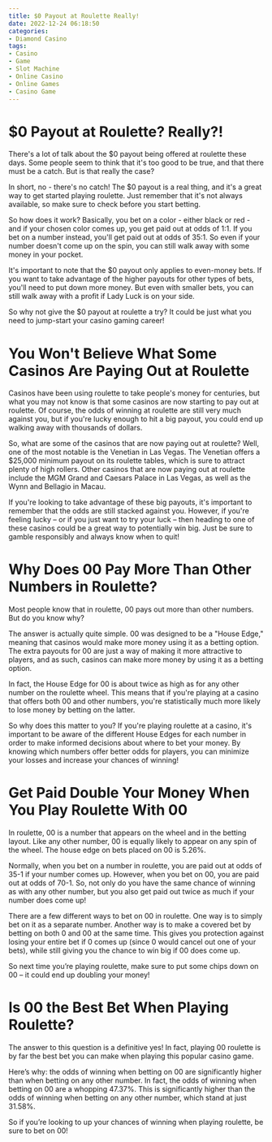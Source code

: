 ```yaml
---
title: $0 Payout at Roulette Really!
date: 2022-12-24 06:18:50
categories:
- Diamond Casino
tags:
- Casino
- Game
- Slot Machine
- Online Casino
- Online Games
- Casino Game
---
```



#  $0 Payout at Roulette? Really?!

There's a lot of talk about the $0 payout being offered at roulette these days. Some people seem to think that it's too good to be true, and that there must be a catch. But is that really the case?

In short, no - there's no catch! The $0 payout is a real thing, and it's a great way to get started playing roulette. Just remember that it's not always available, so make sure to check before you start betting.

So how does it work? Basically, you bet on a color - either black or red - and if your chosen color comes up, you get paid out at odds of 1:1. If you bet on a number instead, you'll get paid out at odds of 35:1. So even if your number doesn't come up on the spin, you can still walk away with some money in your pocket.

It's important to note that the $0 payout only applies to even-money bets. If you want to take advantage of the higher payouts for other types of bets, you'll need to put down more money. But even with smaller bets, you can still walk away with a profit if Lady Luck is on your side.

So why not give the $0 payout at roulette a try? It could be just what you need to jump-start your casino gaming career!

#  You Won't Believe What Some Casinos Are Paying Out at Roulette

Casinos have been using roulette to take people's money for centuries, but what you may not know is that some casinos are now starting to pay out at roulette. Of course, the odds of winning at roulette are still very much against you, but if you're lucky enough to hit a big payout, you could end up walking away with thousands of dollars.

So, what are some of the casinos that are now paying out at roulette? Well, one of the most notable is the Venetian in Las Vegas. The Venetian offers a $25,000 minimum payout on its roulette tables, which is sure to attract plenty of high rollers. Other casinos that are now paying out at roulette include the MGM Grand and Caesars Palace in Las Vegas, as well as the Wynn and Bellagio in Macau.

If you're looking to take advantage of these big payouts, it's important to remember that the odds are still stacked against you. However, if you're feeling lucky – or if you just want to try your luck – then heading to one of these casinos could be a great way to potentially win big. Just be sure to gamble responsibly and always know when to quit!

#  Why Does 00 Pay More Than Other Numbers in Roulette?

Most people know that in roulette, 00 pays out more than other numbers. But do you know why?

The answer is actually quite simple. 00 was designed to be a "House Edge," meaning that casinos would make more money using it as a betting option. The extra payouts for 00 are just a way of making it more attractive to players, and as such, casinos can make more money by using it as a betting option.

In fact, the House Edge for 00 is about twice as high as for any other number on the roulette wheel. This means that if you're playing at a casino that offers both 00 and other numbers, you're statistically much more likely to lose money by betting on the latter.

So why does this matter to you? If you're playing roulette at a casino, it's important to be aware of the different House Edges for each number in order to make informed decisions about where to bet your money. By knowing which numbers offer better odds for players, you can minimize your losses and increase your chances of winning!

#  Get Paid Double Your Money When You Play Roulette With 00

In roulette, 00 is a number that appears on the wheel and in the betting layout. Like any other number, 00 is equally likely to appear on any spin of the wheel. The house edge on bets placed on 00 is 5.26%.

Normally, when you bet on a number in roulette, you are paid out at odds of 35-1 if your number comes up. However, when you bet on 00, you are paid out at odds of 70-1. So, not only do you have the same chance of winning as with any other number, but you also get paid out twice as much if your number does come up!

There are a few different ways to bet on 00 in roulette. One way is to simply bet on it as a separate number. Another way is to make a covered bet by betting on both 0 and 00 at the same time. This gives you protection against losing your entire bet if 0 comes up (since 0 would cancel out one of your bets), while still giving you the chance to win big if 00 does come up.

So next time you’re playing roulette, make sure to put some chips down on 00 – it could end up doubling your money!

#  Is 00 the Best Bet When Playing Roulette?

The answer to this question is a definitive yes! In fact, playing 00 roulette is by far the best bet you can make when playing this popular casino game.

Here’s why: the odds of winning when betting on 00 are significantly higher than when betting on any other number. In fact, the odds of winning when betting on 00 are a whopping 47.37%. This is significantly higher than the odds of winning when betting on any other number, which stand at just 31.58%.

So if you’re looking to up your chances of winning when playing roulette, be sure to bet on 00!